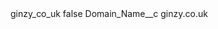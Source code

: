 <?xml version="1.0" encoding="UTF-8"?>
<CustomMetadata xmlns="http://soap.sforce.com/2006/04/metadata" xmlns:xsi="http://www.w3.org/2001/XMLSchema-instance" xmlns:xsd="http://www.w3.org/2001/XMLSchema">
    <label>ginzy_co_uk</label>
    <protected>false</protected>
    <values>
        <field>Domain_Name__c</field>
        <value xsi:type="xsd:string">ginzy.co.uk</value>
    </values>
</CustomMetadata>

